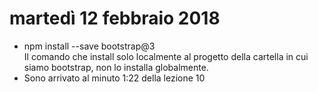 # martedì 12 febbraio 2018
  - npm install --save bootstrap@3      
    Il comando che install solo localmente al progetto della cartella in cui siamo bootstrap, non lo installa globalmente.
  - Sono arrivato al minuto 1:22 della lezione 10
